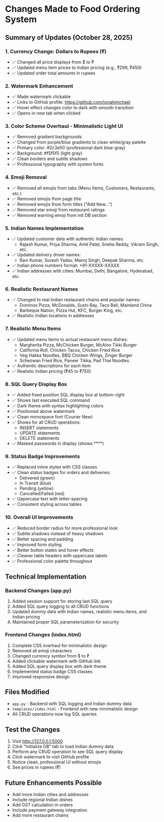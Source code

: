 # Changes Made to Food Ordering System

## Summary of Updates (October 28, 2025)

### 1. Currency Change: Dollars to Rupees (₹)
- ✅ Changed all price displays from $ to ₹
- ✅ Updated menu item prices to Indian pricing (e.g., ₹299, ₹450)
- ✅ Updated order total amounts in rupees

### 2. Watermark Enhancement
- ✅ Made watermark clickable
- ✅ Links to GitHub profile: https://github.com/jonahmichael
- ✅ Hover effect changes color to dark with smooth transition
- ✅ Opens in new tab when clicked

### 3. Color Scheme Overhaul - Minimalistic Light UI
- ✅ Removed gradient backgrounds
- ✅ Changed from purple/blue gradients to clean white/gray palette
- ✅ Primary color: #2c3e50 (professional dark blue-gray)
- ✅ Background: #f5f5f5 (light gray)
- ✅ Clean borders and subtle shadows
- ✅ Professional typography with system fonts

### 4. Emoji Removal
- ✅ Removed all emojis from tabs (Menu Items, Customers, Restaurants, etc.)
- ✅ Removed emojis from page title
- ✅ Removed emojis from form titles ("Add New...")
- ✅ Removed star emoji from restaurant ratings
- ✅ Removed warning emoji from init DB section

### 5. Indian Names Implementation
- ✅ Updated customer data with authentic Indian names:
  - Rajesh Kumar, Priya Sharma, Amit Patel, Sneha Reddy, Vikram Singh, etc.
- ✅ Updated delivery driver names:
  - Ravi Kumar, Suresh Yadav, Manoj Singh, Deepak Sharma, etc.
- ✅ Indian phone numbers format: +91-XXXXX-XXXXX
- ✅ Indian addresses with cities: Mumbai, Delhi, Bangalore, Hyderabad, etc.

### 6. Realistic Restaurant Names
- ✅ Changed to real Indian restaurant chains and popular names:
  - Dominos Pizza, McDonalds, Sushi Bay, Taco Bell, Mainland China
  - Barbeque Nation, Pizza Hut, KFC, Burger King, etc.
- ✅ Realistic Indian locations in addresses

### 7. Realistic Menu Items
- ✅ Updated menu items to actual restaurant menu dishes:
  - Margherita Pizza, McChicken Burger, McAloo Tikki Burger
  - California Roll, Chicken Tacos, Chicken Fried Rice
  - Veg Hakka Noodles, BBQ Chicken Wings, Zinger Burger
  - Schezwan Fried Rice, Paneer Tikka, Pad Thai Noodles
- ✅ Authentic descriptions for each item
- ✅ Realistic Indian pricing (₹45 to ₹750)

### 8. SQL Query Display Box
- ✅ Added fixed position SQL display box at bottom-right
- ✅ Shows last executed SQL command
- ✅ Dark theme with syntax highlighting colors
- ✅ Positioned above watermark
- ✅ Clean monospace font (Courier New)
- ✅ Shows for all CRUD operations:
  - INSERT statements
  - UPDATE statements  
  - DELETE statements
- ✅ Masked passwords in display (shows ****)

### 9. Status Badge Improvements
- ✅ Replaced inline styles with CSS classes
- ✅ Clean status badges for orders and deliveries:
  - Delivered (green)
  - In Transit (blue)
  - Pending (yellow)
  - Cancelled/Failed (red)
- ✅ Uppercase text with letter-spacing
- ✅ Consistent styling across tables

### 10. Overall UI Improvements
- ✅ Reduced border radius for more professional look
- ✅ Subtle shadows instead of heavy shadows
- ✅ Better spacing and padding
- ✅ Improved form styling
- ✅ Better button states and hover effects
- ✅ Cleaner table headers with uppercase labels
- ✅ Professional color palette throughout

## Technical Implementation

### Backend Changes (app.py)
1. Added session support for storing last SQL query
2. Added SQL query logging to all CRUD functions
3. Updated dummy data with Indian names, realistic menu items, and Indian pricing
4. Maintained proper SQL parameterization for security

### Frontend Changes (index.html)
1. Complete CSS overhaul for minimalistic design
2. Removed all emoji characters
3. Changed currency symbol from $ to ₹
4. Added clickable watermark with GitHub link
5. Added SQL query display box with dark theme
6. Implemented status badge CSS classes
7. Improved responsive design

## Files Modified
- `app.py` - Backend with SQL logging and Indian dummy data
- `templates/index.html` - Frontend with new minimalistic design
- All CRUD operations now log SQL queries

## Test the Changes
1. Visit http://127.0.0.1:5000
2. Click "Initialize DB" tab to load Indian dummy data
3. Perform any CRUD operation to see SQL query display
4. Click watermark to visit GitHub profile
5. Notice clean, professional UI without emojis
6. See prices in rupees (₹)

## Future Enhancements Possible
- Add more Indian cities and addresses
- Include regional Indian dishes
- Add GST calculation in orders
- Include payment gateway integration
- Add more restaurant chains
